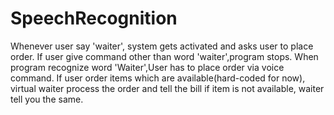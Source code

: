 # SpeechRecognition

Whenever user say 'waiter', system gets activated and asks user to place order.
If user give command other than word 'waiter',program stops.
When program recognize word 'Waiter',User has to place order via voice command.
If user order items which are available(hard-coded for now), virtual waiter process the order and tell the bill
if item is not available, waiter tell you the same.
